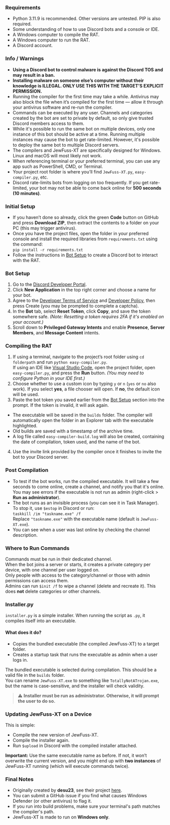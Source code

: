 ### Requirements
- Python 3.11.9 is recommended. Other versions are untested. PIP is also required.
- Some understanding of how to use Discord bots and a console or IDE.
- A Windows computer to compile the RAT.
- A Windows computer to run the RAT.
- A Discord account.

### Info / Warnings
- **Using a Discord bot to control malware is against the Discord TOS and may result in a ban.**
- **Installing malware on someone else’s computer without their knowledge is ILLEGAL. ONLY USE THIS WITH THE TARGET’S EXPLICIT PERMISSION.**
- Running the compiler for the first time may take a while. Antivirus may also block the file when it’s compiled for the first time — allow it through your antivirus software and re-run the compiler.
- Commands can be executed by any user. Channels and categories created by the bot are set to private by default, so only give trusted Discord members access to them.
- While it's possible to run the same bot on multiple devices, only one instance of this bot should be active at a time. Running multiple instances may cause the bot to get rate-limited. However, it's possible to deploy the same bot to multiple Discord servers.
- The compilers and JewFuss-XT are specifically designed for Windows. Linux and macOS will most likely not work.
- When referencing terminal or your preferred terminal, you can use any app such as PowerShell, CMD, or Terminal.
- Your project root folder is where you’ll find `JewFuss-XT.py`, `easy-compiler.py`, etc.
- Discord rate-limits bots from logging on too frequently. If you get rate-limited, your bot may not be able to come back online for **500 seconds (10 minutes)**.

### Initial Setup
- If you haven’t done so already, click the green **Code** button on GitHub and press **Download ZIP**, then extract the contents to a folder on your PC (this may trigger antivirus).
- Once you have the project files, open the folder in your preferred console and install the required libraries from `requirements.txt` using the command:  
  `pip install -r requirements.txt`
- Follow the instructions in [Bot Setup](#bot-setup) to create a Discord bot to interact with the RAT.

### Bot Setup
1. Go to the [Discord Developer Portal](https://discord.com/developers/applications/).
2. Click **New Application** in the top right corner and choose a name for your bot.
3. Agree to the [Developer Terms of Service](https://support-dev.discord.com/hc/en-us/articles/8562894815383-Discord-Developer-Terms-of-Service) and [Developer Policy](https://support-dev.discord.com/hc/en-us/articles/8563934450327-Discord-Developer-Policy), then press Create (you may be prompted to complete a captcha).
4. In the **Bot** tab, select **Reset Token**, click **Copy**, and save the token somewhere safe. *(Note: Resetting a token requires 2FA if it's enabled on your account.)*
5. Scroll down to **Privileged Gateway Intents** and enable **Presence**, **Server Members**, and **Message Content** intents.

### Compiling the RAT
1. If using a terminal, navigate to the project’s root folder using `cd folderpath` and run `python easy-compiler.py`.  
   If using an IDE like [Visual Studio Code](https://code.visualstudio.com/), open the project folder, open `easy-compiler.py`, and press the **Run** button. *(You may need to configure Python in your IDE first.)*
2. Choose whether to use a custom icon by typing `y` or `n` (`yes` or `no` also work). If you select **yes**, a file chooser will open. If **no**, the default icon will be used.
3. Paste the bot token you saved earlier from the [Bot Setup](#bot-setup) section into the prompt. If the token is invalid, it will ask again.
- The executable will be saved in the `builds` folder. The compiler will automatically open the folder in an Explorer tab with the executable highlighted.
- Old builds are saved with a timestamp of the archive time.
- A log file called `easy-compiler-build.log` will also be created, containing the date of compilation, token used, and the name of the bot.
4. Use the invite link provided by the compiler once it finishes to invite the bot to your Discord server.

### Post Compilation
- To test if the bot works, run the compiled executable. It will take a few seconds to come online, create a channel, and notify you that it's online.  
  You may see errors if the executable is not run as admin (right-click > **Run as administrator**).
- The bot runs as an invisible process (you can see it in Task Manager).  
  To stop it, use `$estop` in Discord or run:  
  `taskkill /im "taskname.exe" /f`  
  Replace `"taskname.exe"` with the executable name (default is `JewFuss-XT.exe`).
- You can see when a user was last online by checking the channel description.

### Where to Run Commands
Commands must be run in their dedicated channel.  
When the bot joins a server or starts, it creates a private category per device, with one channel per user logged on.  
Only people with access to the category/channel or those with admin permissions can access them.  
Admins can run `$init /f` to wipe a channel (delete and recreate it). This does **not** delete categories or other channels.

### Installer.py
`installer.py` is a simple installer. When running the script as `.py`, it compiles itself into an executable.

#### What does it do?
- Copies the bundled executable (the compiled JewFuss-XT) to a target folder.
- Creates a startup task that runs the executable as admin when a user logs in.

The bundled executable is selected during compilation. This should be a valid file in the `builds` folder.  
You can rename `JewFuss-XT.exe` to something like `TotallyNotATrojan.exe`, but the name is case-sensitive, and the installer will check validity.

> ⚠️ **Installer must be run as administrator. Otherwise, it will prompt the user to do so.**

### Updating JewFuss-XT on a Device
This is simple:
- Compile the new version of JewFuss-XT.
- Compile the installer again.
- Run `$upload` in Discord with the compiled installer attached.

**Important:** Use the same executable name as before. If not, it won’t overwrite the current version, and you might end up with **two instances** of JewFuss-XT running (which will execute commands twice).

### Final Notes
- Originally created by **desu23**, see their project [here](https://github.com/DeSu23/JewFuss-X).
- You can submit a GitHub issue if you find what causes Windows Defender (or other antivirus) to flag it.
- If you run into build problems, make sure your terminal's path matches the compiler's path.
- JewFuss-XT is made to run on **Windows only**.